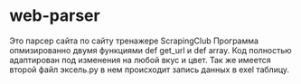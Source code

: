 # web-parser
Это парсер сайта по сайту тренажере ScrapingClub 
Программа опмизированно двумя функциями def get_url и def array.
Код полностью адаптирован под изменения на любой вкус и цвет.
Так же имеется второй файл эксель.py в нем происходит запись данных в exel таблицу.
